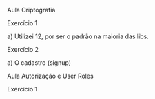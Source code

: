 Aula Criptografia

Exercício 1

a) Utilizei 12, por ser o padrão na maioria das libs.

Exercício 2

a) O cadastro (signup)

Aula Autorização e User Roles

Exercício 1
